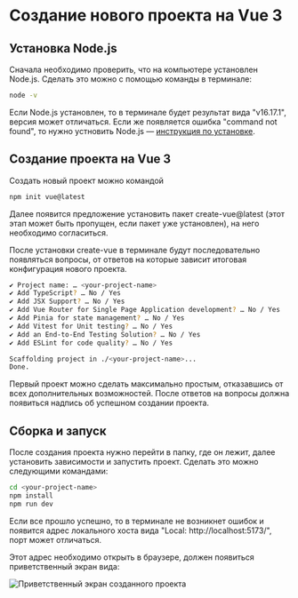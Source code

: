 # Создание нового проекта на Vue 3

## Установка Node.js

Сначала необходимо проверить, что на компьютере установлен Node.js. Сделать это можно с помощью команды в терминале:

```bash
node -v
```

Если Node.js установлен, то в терминале будет результат вида "v16.17.1", версия может отличаться. Если же появляется ошибка "command not found", то нужно устновить Node.js — [инструкция по установке](https://github.com/Hexlet/ru-instructions/blob/main/nodejs.md).

## Создание проекта на Vue 3

Создать новый проект можно командой

```bash
npm init vue@latest
```

Далее появится предложение установить пакет create-vue@latest (этот этап может быть пропущен, если пакет уже установлен), на него необходимо согласиться.

После установки create-vue в терминале будут последовательно появляться вопросы, от ответов на которые зависит итоговая конфигурация нового проекта.

```bash
✔ Project name: … <your-project-name>
✔ Add TypeScript? … No / Yes
✔ Add JSX Support? … No / Yes
✔ Add Vue Router for Single Page Application development? … No / Yes
✔ Add Pinia for state management? … No / Yes
✔ Add Vitest for Unit testing? … No / Yes
✔ Add an End-to-End Testing Solution? … No / Yes
✔ Add ESLint for code quality? … No / Yes

Scaffolding project in ./<your-project-name>...
Done.
```

Первый проект можно сделать максимально простым, отказавшись от всех дополнительных возможностей. После ответов на вопросы должна появиться надпись об успешном создании проекта.

## Сборка и запуск

После создания проекта нужно перейти в папку, где он лежит, далее установить зависимости и запустить проект. Сделать это можно следующими командами:

```bash
cd <your-project-name>
npm install
npm run dev
```

Если все прошло успешно, то в терминале не возникнет ошибок и появится адрес локального хоста вида "Local: http://localhost:5173/", порт может отличаться.

Этот адрес необходимо открыть в браузере, должен появиться приветственный экран вида:

![Приветственный экран созданного проекта](./img/welcome-screen.png)
```
